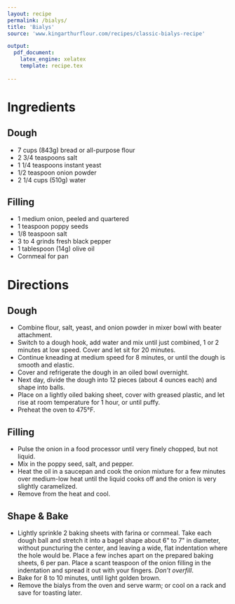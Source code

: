 ```yaml
---
layout: recipe
permalink: /bialys/
title: 'Bialys'
source: 'www.kingarthurflour.com/recipes/classic-bialys-recipe'

output: 
  pdf_document:
    latex_engine: xelatex
    template: recipe.tex
    
---
```


# Ingredients

## Dough

- 7 cups (843g) bread or all-purpose flour
- 2 3/4 teaspoons salt
- 1 1/4 teaspoons instant yeast
- 1/2 teaspoon onion powder
- 2 1/4 cups (510g) water

## Filling

- 1 medium onion, peeled and quartered
- 1 teaspoon poppy seeds
- 1/8 teaspoon salt
- 3 to 4 grinds fresh black pepper
- 1 tablespoon (14g) olive oil
- Cornmeal for pan

# Directions

## Dough 

- Combine flour, salt, yeast, and onion powder in mixer bowl with beater attachment. 
- Switch to a dough hook, add water and mix until just combined, 1 or 2 minutes at low speed. Cover and let sit for 20 minutes.
- Continue kneading at medium speed for 8 minutes, or until the dough is smooth and elastic.
- Cover and refrigerate the dough in an oiled bowl overnight.
- Next day, divide the dough into 12 pieces (about 4 ounces each) and shape into balls.
- Place on a lightly oiled baking sheet, cover with greased plastic, and let rise at room temperature for 1 hour, or until puffy.
- Preheat the oven to 475°F.

## Filling 

- Pulse the onion in a food processor until very finely chopped, but not liquid.
- Mix in the poppy seed, salt, and pepper.
- Heat the oil in a saucepan and cook the onion mixture for a few minutes over medium-low heat until the liquid cooks off and the onion is very slightly caramelized.
- Remove from the heat and cool.

## Shape & Bake 

- Lightly sprinkle 2 baking sheets with farina or cornmeal. Take each dough ball and stretch it into a bagel shape about 6" to 7" in diameter, without puncturing the center, and leaving a wide, flat indentation where the hole would be. Place a few inches apart on the prepared baking sheets, 6 per pan. Place a scant teaspoon of the onion filling in the indentation and spread it out with your fingers. _Don't overfill_.
- Bake for 8 to 10 minutes, until light golden brown. 
- Remove the bialys from the oven and serve warm; or cool on a rack and save for toasting later.
